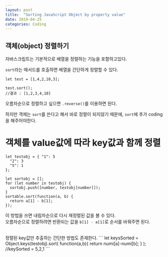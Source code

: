 ```yaml
---
layout: post
title:  "Sorting JavaScript Object by property value"
date: 2019-04-25
categories: Coding
---
```


## 객체(object) 정렬하기
자바스크립트는 기본적으로 배열을 정렬하는 기능을 포함하고있다.

`sort`라는 매서드를 호출하면 배열을 간단하게 정렬할 수 있다.

```
let test = [1,4,2,10,3];

test.sort();
//결과 : [1,2,3,4,10]
```
오름차순으로 정렬하고 싶으면 `.reverse()`를 이용하면 된다.

하지만 객체는 `sort`를 쓴다고 해서 바로 정렬이 되지않기 때문에, `sort`에 추가 coding을 해주어야한다.

# 객체를 value값에 따라 key값과 함께 정렬
```
let testobj = { "1": 5
  "2": 3
  "5": 1
};

let sortobj = [];
for (let number in testobj) {
  sortobj.push([number, testobj[number]]);
}
sortable.sort(function(a, b) {
  return a[1] - b[1];
});
```

이 방법을 쓰면 내림차순으로 다시 재정렬된 값을 볼 수 있다.  
오름차순으로 정렬하려면 반환되는 값을 `b[1] - a[1]`로 순서를 바꿔주면 된다.

<br/>
정렬된 key값만 추출하는 간단한 방법도 존재한다.
```
let keysSorted = Object.keys(testobj).sort(
  function(a,b){
  return numi[a]-numi[b];
  }
);
//keySorted = 5,2,1
```
